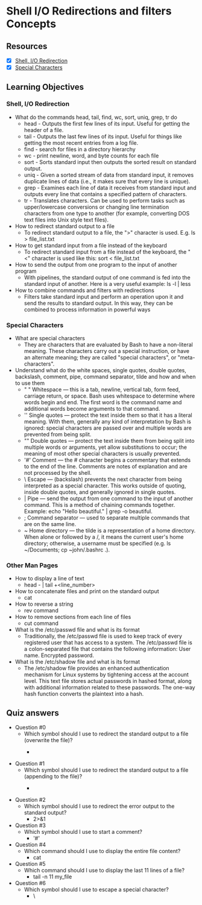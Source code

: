 # Shell I/O Redirections and filters Concepts
## Resources
- [x] [Shell, I/O Redirection](http://linuxcommand.org/lc3_lts0070.php)
- [x] [Special Characters](http://mywiki.wooledge.org/BashGuide/SpecialCharacters)
## Learning Objectives
### Shell, I/O Redirection
* What do the commands head, tail, find, wc, sort, uniq, grep, tr do
	- head - Outputs the first few lines of its input. Useful for getting the header of a file.
	- tail - Outputs the last few lines of its input. Useful for things like getting the most recent entries from a log file.
	- find - search for files in a directory hierarchy
	- wc - print newline, word, and byte counts for each file
	- sort - Sorts standard input then outputs the sorted result on standard output.
	- uniq - Given a sorted stream of data from standard input, it removes duplicate lines of data (i.e., it makes sure that every line is unique).
	- grep - Examines each line of data it receives from standard input and outputs every line that contains a specified pattern of characters.
	- tr - Translates characters. Can be used to perform tasks such as upper/lowercase conversions or changing line termination characters from one type to another (for example, converting DOS text files into Unix style text files).
* How to redirect standard output to a file
	- To redirect standard output to a file, the ">" character is used. E.g. ls > file_list.txt
* How to get standard input from a file instead of the keyboard
	- To redirect standard input from a file instead of the keyboard, the "<" character is used like this: sort < file_list.txt
* How to send the output from one program to the input of another program
	- With pipelines, the standard output of one command is fed into the standard input of another. Here is a very useful example: ls -l | less
* How to combine commands and filters with redirections
	- Filters take standard input and perform an operation upon it and send the results to standard output. In this way, they can be combined to process information in powerful ways
### Special Characters
* What are special characters
	- They are characters that are evaluated by Bash to have a non-literal meaning. These characters carry out a special instruction, or have an alternate meaning; they are called "special characters", or "meta-characters".
* Understand what do the white spaces, single quotes, double quotes, backslash, comment, pipe, command separator, tilde and how and when to use them
	- " " Whitespace — this is a tab, newline, vertical tab, form feed, carriage return, or space. Bash uses whitespace to determine where words begin and end. The first word is the command name and additional words become arguments to that command.
	- '' Single quotes — protect the text inside them so that it has a literal meaning. With them, generally any kind of interpretation by Bash is ignored: special characters are passed over and multiple words are prevented from being split.
	- "" Double quotes — protect the text inside them from being split into multiple words or arguments, yet allow substitutions to occur; the meaning of most other special characters is usually prevented.
	- '#' Comment — the # character begins a commentary that extends to the end of the line. Comments are notes of explanation and are not processed by the shell.
	- \ Escape — (backslash) prevents the next character from being interpreted as a special character. This works outside of quoting, inside double quotes, and generally ignored in single quotes.
	- | Pipe — send the output from one command to the input of another command. This is a method of chaining commands together. Example: echo "Hello beautiful." | grep -o beautiful.
	- ; Command separator — used to separate multiple commands that are on the same line.
	- ~ Home directory — the tilde is a representation of a home directory. When alone or followed by a /, it means the current user's home directory; otherwise, a username must be specified (e.g. ls ~/Documents; cp ~john/.bashrc .).
### Other Man Pages
* How to display a line of text
	- head -<line number> <filename> | tail +<line_number>
* How to concatenate files and print on the standard output
	- cat <filename>
* How to reverse a string
	- rev command
* How to remove sections from each line of files
	- cut command
* What is the /etc/passwd file and what is its format
	- Traditionally, the /etc/passwd file is used to keep track of every registered user that has access to a system. The /etc/passwd file is a colon-separated file that contains the following information: User name. Encrypted password.
* What is the /etc/shadow file and what is its format
	- The /etc/shadow file provides an enhanced authentication mechanism for Linux systems by tightening access at the account level. This text file stores actual passwords in hashed format, along with additional information related to these passwords. The one-way hash function converts the plaintext into a hash.
## Quiz answers
* Question #0
	- Which symbol should I use to redirect the standard output to a file (overwrite the file)?
		- >
* Question #1
	- Which symbol should I use to redirect the standard output to a file (appending to the file)?
		- >>
* Question #2
	- Which symbol should I use to redirect the error output to the standard output?
		- 2>&1
* Question #3
	- Which symbol should I use to start a comment?
		- '#'
* Question #4
	- Which command should I use to display the entire file content?
		- cat
* Question #5
	- Which command should I use to display the last 11 lines of a file?
		- tail -n 11 my_file
* Question #6
	- Which symbol should I use to escape a special character?
		- \
